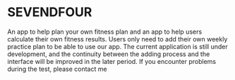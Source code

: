 # SEVENDFOUR
An app to help plan your own fitness plan and an app to help users calculate their own fitness results. Users only need to add their own weekly practice plan to be able to use our app. The current application is still under development, and the continuity between the adding process and the interface will be improved in the later period. If you encounter problems during the test, please contact me

